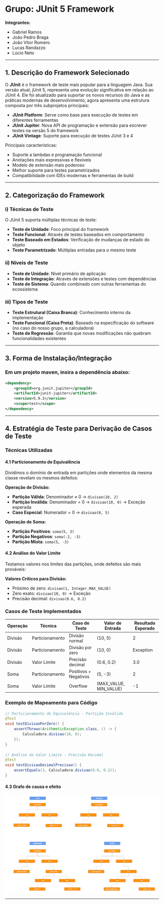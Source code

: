 # Grupo: JUnit 5 Framework

**Integrantes:**
- Gabriel Ramos
- João Pedro Braga
- João Vitor Romero  
- Lucas Randazzo
- Lúcio Neto

---

## 1. Descrição do Framework Selecionado

O **JUnit** é o framework de teste mais popular para a linguagem Java. Sua versão atual, jUnit 5, representa uma evolução significativa em relação ao JUnit 4. Ele foi atualizado para suportar os novos recursos do Java e as práticas modernas de desenvolvimento, agora apresenta uma estrutura composta por três subprojetos principais:

- **JUnit Platform**: Serve como base para execução de testes em diferentes ferramentas
- **JUnit Jupiter**: Nova API de programação e extensão para escrever testes na versão 5 do framework
- **JUnit Vintage**: Suporte para execução de testes JUnit 3 e 4

Principais características:
- Suporte a lambdas e programação funcional
- Anotações mais expressivas e flexíveis
- Modelo de extensão mais poderoso
- Melhor suporte para testes parametrizados
- Compatibilidade com IDEs modernas e ferramentas de build

---

## 2. Categorização do Framework

### i) Técnicas de Teste
O JUnit 5 suporta múltiplas técnicas de teste:
- **Teste de Unidade**: Foco principal do framework
- **Teste Funcional**: Através de testes baseados em comportamento
- **Teste Baseado em Estados**: Verificação de mudanças de estado do objeto
- **Teste Parametrizado**: Múltiplas entradas para o mesmo teste

### ii) Níveis de Teste
- **Teste de Unidade**: Nível primário de aplicação
- **Teste de Integração**: Através de extensões e testes com dependências
- **Teste de Sistema**: Quando combinado com outras ferramentas do ecossistema

### iii) Tipos de Teste
- **Teste Estrutural (Caixa Branca)**: Conhecimento interno da implementação
- **Teste Funcional (Caixa Preta)**: Baseado na especificação do software (no caso do nosso grupo, a calculadora)
- **Teste de Regressão**: Garantia que novas modificações não quebram funcionalidades existentes

---

## 3. Forma de Instalação/Integração

### Em um projeto maven, insira a dependência abaixo:
```xml
<dependency>
    <groupId>org.junit.jupiter</groupId>
    <artifactId>junit-jupiter</artifactId>
    <version>5.9.2</version>
    <scope>test</scope>
</dependency>
```

---

## 4. Estratégia de Teste para Derivação de Casos de Teste

### Técnicas Utilizadas

#### **4.1 Particionamento de Equivalência**
Dividimos o domínio de entrada em partições onde elementos da mesma classe revelam os mesmos defeitos:

**Operação de Divisão:**
- **Partição Válida**: Denominador ≠ 0 → `divisao(10, 2)`
- **Partição Inválida**: Denominador = 0 → `divisao(10, 0)` → Exceção esperada
- **Caso Especial**: Numerador = 0 → `divisao(0, 5)`

**Operação de Soma:**
- **Partição Positivos**: `soma(5, 3)`
- **Partição Negativos**: `soma(-2, -3)`
- **Partição Mista**: `soma(5, -3)`

#### **4.2 Análise do Valor Limite**
Testamos valores nos limites das partições, onde defeitos são mais prováveis:

**Valores Críticos para Divisão:**
- Próximo de zero: `divisao(1, Integer.MAX_VALUE)`
- Zero exato: `divisao(10, 0)` → Exceção
- Precisão decimal: `divisao(0.6, 0.2)`

### Casos de Teste Implementados

| Operação | Técnica | Caso de Teste | Valor de Entrada | Resultado Esperado |
|----------|---------|---------------|------------------|-------------------|
| Divisão | Particionamento | Divisão normal | (10, 5) | 2 |
| Divisão | Particionamento | Divisão por zero | (10, 0) | Exception |
| Divisão | Valor Limite | Precisão decimal | (0.6, 0.2) | 3.0 |
| Soma | Particionamento | Positivos + Negativos | (5, -3) | 2 |
| Soma | Valor Limite | Overflow | (MAX_VALUE, MIN_VALUE) | -1 |

### Exemplo de Mapeamento para Código

```java
// Particionamento de Equivalência - Partição Inválida
@Test
void testDivisaoPorZero() {
    assertThrows(ArithmeticException.class, () -> {
        Calculadora.divisao(10, 0);
    });
}

// Análise do Valor Limite - Precisão Decimal  
@Test
void testDivisaoDecimalPrecisao() {
    assertEquals(3, Calculadora.divisao(0.6, 0.2));
}
```

#### **4.3 Grafo de causa e efeito**

<img width="600px" src="docs/grafo-causa-e-efeito.jpg">

---
